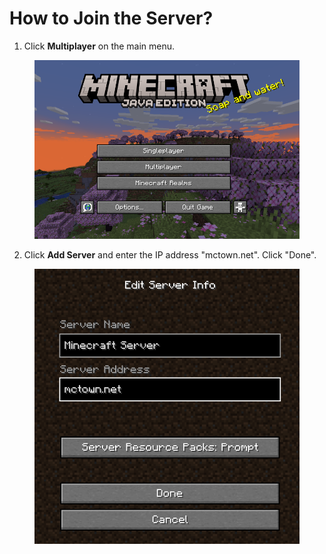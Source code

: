# How to Join the Server?

1. Click **Multiplayer** on the main menu.

<figure><img src="../.gitbook/assets/image (3) (1) (1).png" alt=""><figcaption></figcaption></figure>

2. Click **Add Server** and enter the IP address "mctown.net".  Click "Done".

<figure><img src="../.gitbook/assets/image (1) (1) (1) (1) (1).png" alt=""><figcaption></figcaption></figure>

